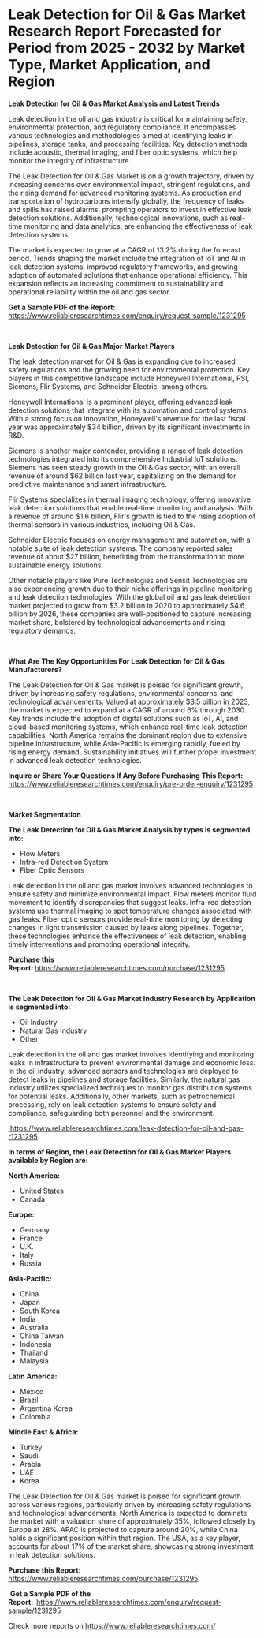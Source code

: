 <p><h1>Leak Detection for Oil & Gas Market Research Report Forecasted for Period from 2025 -  2032 by Market Type, Market Application, and Region</h1></p><p><strong>Leak Detection for Oil & Gas Market Analysis and Latest Trends</strong></p>
<p><p>Leak detection in the oil and gas industry is critical for maintaining safety, environmental protection, and regulatory compliance. It encompasses various technologies and methodologies aimed at identifying leaks in pipelines, storage tanks, and processing facilities. Key detection methods include acoustic, thermal imaging, and fiber optic systems, which help monitor the integrity of infrastructure.</p><p>The Leak Detection for Oil & Gas Market is on a growth trajectory, driven by increasing concerns over environmental impact, stringent regulations, and the rising demand for advanced monitoring systems. As production and transportation of hydrocarbons intensify globally, the frequency of leaks and spills has raised alarms, prompting operators to invest in effective leak detection solutions. Additionally, technological innovations, such as real-time monitoring and data analytics, are enhancing the effectiveness of leak detection systems.</p><p>The market is expected to grow at a CAGR of 13.2% during the forecast period. Trends shaping the market include the integration of IoT and AI in leak detection systems, improved regulatory frameworks, and growing adoption of automated solutions that enhance operational efficiency. This expansion reflects an increasing commitment to sustainability and operational reliability within the oil and gas sector.</p></p>
<p><strong>Get a Sample PDF of the Report:&nbsp;</strong> <a href="https://www.reliableresearchtimes.com/enquiry/request-sample/1231295?utm_campaign=2805&utm_medium=2&utm_source=Github&utm_content=ia&utm_term=27022025&utm_id=leak-detection-for-oil-gas">https://www.reliableresearchtimes.com/enquiry/request-sample/1231295</a></p>
<p>&nbsp;</p>
<p><strong>Leak Detection for Oil & Gas Major Market Players</strong></p>
<p><p>The leak detection market for Oil & Gas is expanding due to increased safety regulations and the growing need for environmental protection. Key players in this competitive landscape include Honeywell International, PSI, Siemens, Flir Systems, and Schneider Electric, among others.</p><p>Honeywell International is a prominent player, offering advanced leak detection solutions that integrate with its automation and control systems. With a strong focus on innovation, Honeywell's revenue for the last fiscal year was approximately $34 billion, driven by its significant investments in R&D.</p><p>Siemens is another major contender, providing a range of leak detection technologies integrated into its comprehensive Industrial IoT solutions. Siemens has seen steady growth in the Oil & Gas sector, with an overall revenue of around $62 billion last year, capitalizing on the demand for predictive maintenance and smart infrastructure.</p><p>Flir Systems specializes in thermal imaging technology, offering innovative leak detection solutions that enable real-time monitoring and analysis. With a revenue of around $1.6 billion, Flir's growth is tied to the rising adoption of thermal sensors in various industries, including Oil & Gas.</p><p>Schneider Electric focuses on energy management and automation, with a notable suite of leak detection systems. The company reported sales revenue of about $27 billion, benefitting from the transformation to more sustainable energy solutions.</p><p>Other notable players like Pure Technologies and Sensit Technologies are also experiencing growth due to their niche offerings in pipeline monitoring and leak detection technologies. With the global oil and gas leak detection market projected to grow from $3.2 billion in 2020 to approximately $4.6 billion by 2026, these companies are well-positioned to capture increasing market share, bolstered by technological advancements and rising regulatory demands.</p></p>
<p>&nbsp;</p>
<p><strong>What Are The Key Opportunities For Leak Detection for Oil & Gas Manufacturers?</strong></p>
<p><p>The Leak Detection for Oil & Gas market is poised for significant growth, driven by increasing safety regulations, environmental concerns, and technological advancements. Valued at approximately $3.5 billion in 2023, the market is expected to expand at a CAGR of around 6% through 2030. Key trends include the adoption of digital solutions such as IoT, AI, and cloud-based monitoring systems, which enhance real-time leak detection capabilities. North America remains the dominant region due to extensive pipeline infrastructure, while Asia-Pacific is emerging rapidly, fueled by rising energy demand. Sustainability initiatives will further propel investment in advanced leak detection technologies.</p></p>
<p><strong>Inquire or Share Your Questions If Any Before Purchasing This Report:</strong> <a href="https://www.reliableresearchtimes.com/enquiry/pre-order-enquiry/1231295?utm_campaign=2805&utm_medium=2&utm_source=Github&utm_content=ia&utm_term=27022025&utm_id=leak-detection-for-oil-gas">https://www.reliableresearchtimes.com/enquiry/pre-order-enquiry/1231295</a></p>
<p>&nbsp;</p>
<p><strong>Market Segmentation</strong></p>
<p><strong>The Leak Detection for Oil & Gas Market Analysis by types is segmented into:</strong></p>
<p><ul><li>Flow Meters</li><li>Infra-red Detection System</li><li>Fiber Optic Sensors</li></ul></p>
<p><p>Leak detection in the oil and gas market involves advanced technologies to ensure safety and minimize environmental impact. Flow meters monitor fluid movement to identify discrepancies that suggest leaks. Infra-red detection systems use thermal imaging to spot temperature changes associated with gas leaks. Fiber optic sensors provide real-time monitoring by detecting changes in light transmission caused by leaks along pipelines. Together, these technologies enhance the effectiveness of leak detection, enabling timely interventions and promoting operational integrity.</p></p>
<p><strong>Purchase this Report:&nbsp;</strong><a href="https://www.reliableresearchtimes.com/purchase/1231295?utm_campaign=2805&utm_medium=2&utm_source=Github&utm_content=ia&utm_term=27022025&utm_id=leak-detection-for-oil-gas">https://www.reliableresearchtimes.com/purchase/1231295</a></p>
<p>&nbsp;</p>
<p><strong>The Leak Detection for Oil & Gas Market Industry Research by Application is segmented into:</strong></p>
<p><ul><li>Oil Industry</li><li>Natural Gas Industry</li><li>Other</li></ul></p>
<p><p>Leak detection in the oil and gas market involves identifying and monitoring leaks in infrastructure to prevent environmental damage and economic loss. In the oil industry, advanced sensors and technologies are deployed to detect leaks in pipelines and storage facilities. Similarly, the natural gas industry utilizes specialized techniques to monitor gas distribution systems for potential leaks. Additionally, other markets, such as petrochemical processing, rely on leak detection systems to ensure safety and compliance, safeguarding both personnel and the environment.</p></p>
<p><a href="https://www.reliableresearchtimes.com/leak-detection-for-oil-and-gas-r1231295?utm_campaign=2805&utm_medium=2&utm_source=Github&utm_content=ia&utm_term=27022025&utm_id=leak-detection-for-oil-gas">&nbsp;https://www.reliableresearchtimes.com/leak-detection-for-oil-and-gas-r1231295</a></p>
<p><strong>In terms of Region, the Leak Detection for Oil & Gas Market Players available by Region are:</strong></p>
<p>
    <p> <strong> North America: </strong>
        <ul>
            <li>United States</li>
            <li>Canada</li>
        </ul>
        </p> 
    <p> <strong> Europe: </strong>
        <ul>
            <li>Germany</li>
            <li>France</li>
            <li>U.K.</li>
            <li>Italy</li>
            <li>Russia</li>
        </ul>
        </p> 
    <p> <strong> Asia-Pacific: </strong>
        <ul>
            <li>China</li>
            <li>Japan</li>
            <li>South Korea</li>
            <li>India</li>
            <li>Australia</li>
            <li>China Taiwan</li>
            <li>Indonesia</li>
            <li>Thailand</li>
            <li>Malaysia</li>
        </ul>
        </p> 
    <p> <strong> Latin America: </strong>
        <ul>
            <li>Mexico</li>
            <li>Brazil</li>
            <li>Argentina Korea</li>
            <li>Colombia</li>
        </ul>
        </p> 
    <p> <strong> Middle East & Africa: </strong>
        <ul>
            <li>Turkey</li>
            <li>Saudi</li>
            <li>Arabia</li>
            <li>UAE</li>
            <li>Korea</li>
        </ul>
    </p>
    </p>
<p><p>The Leak Detection for Oil & Gas market is poised for significant growth across various regions, particularly driven by increasing safety regulations and technological advancements. North America is expected to dominate the market with a valuation share of approximately 35%, followed closely by Europe at 28%. APAC is projected to capture around 20%, while China holds a significant position within that region. The USA, as a key player, accounts for about 17% of the market share, showcasing strong investment in leak detection solutions.</p></p>
<p><strong>Purchase this Report: </strong><a href="https://www.reliableresearchtimes.com/purchase/1231295?utm_campaign=2805&utm_medium=2&utm_source=Github&utm_content=ia&utm_term=27022025&utm_id=leak-detection-for-oil-gas">https://www.reliableresearchtimes.com/purchase/1231295</a></p>
<p>&nbsp;<strong>Get a Sample PDF of the Report:&nbsp;&nbsp;</strong><a href="https://www.reliableresearchtimes.com/enquiry/request-sample/1231295?utm_campaign=2805&utm_medium=2&utm_source=Github&utm_content=ia&utm_term=27022025&utm_id=leak-detection-for-oil-gas">https://www.reliableresearchtimes.com/enquiry/request-sample/1231295</a></p>
<p><strong></strong></p>
<p>Check more reports on <a href="https://www.reliableresearchtimes.com/?utm_campaign=2805&utm_medium=2&utm_source=Github&utm_content=ia&utm_term=27022025&utm_id=leak-detection-for-oil-gas">https://www.reliableresearchtimes.com/</a></p>